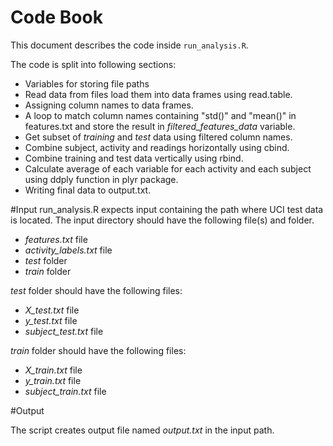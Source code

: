 # Code Book

This document describes the code inside `run_analysis.R`.

The code is split into following sections:

* Variables for storing file paths
* Read data from files load them into data frames using read.table.
* Assigning column names to data frames.
* A loop to match column names containing "std()" and "mean()" in features.txt and store the result in *filtered\_features\_data* variable.
* Get subset of *training* and *test* data using filtered column names.
* Combine subject, activity and readings horizontally using cbind.
* Combine training and test data vertically using rbind.
* Calculate average of each variable for each activity and each subject using ddply function in plyr package.
* Writing final data to output.txt.

#Input
run_analysis.R expects input containing the path where UCI test data is located. The input directory should have the following file(s) and folder.

* *features.txt* file
* *activity_labels.txt* file
* *test* folder
* *train* folder

*test* folder should have the following files:

* *X_test.txt* file
* *y_test.txt* file
* *subject_test.txt* file

*train* folder should have the following files:

* *X_train.txt* file
* *y_train.txt* file
* *subject_train.txt* file


#Output

The script creates output file named *output.txt* in the input path.
